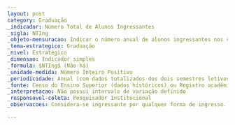 ```yaml
---
layout: post
category: Graduação
_indicador: Número Total de Alunos Ingressantes
_sigla: NTIng
_objeto-mensuracao: Indicar o número anual de alunos ingressantes nos cursos de graduação da IFES, nas modalidades presencial e a distância
_tema-estrategico: Graduação
_nivel: Estratégico
_dimensao: Indicador simples
_formula: $NTIng$ (Não há)
_unidade-medida: Número Inteiro Positivo
_periodicidade: Anual (com dados totalizados dos dois semestres letivos)
_fonte: Censo do Ensino Superior (dados históricos) ou Registro acadêmico (dados atuais)
_interpretacao: Não possui intervalo de variação definido
_responsavel-coleta: Pesquisador Institucional
_observacoes: Considera-se ingressante por qualquer forma de ingresso. Tanto no processo seletivo principal (PSP) quanto nos processos seletivos alternativos (PSA). Considera-se aqui também os ingressantes ex-officio e por decisão judicial 

---
```






